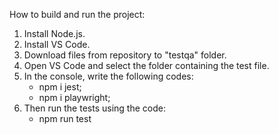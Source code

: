 How to build and run the project:
1. Install Node.js.
2. Install VS Code.
3. Download files from repository to "testqa" folder.
4. Open VS Code and select the folder containing the test file.
5. In the console, write the following codes:
   - npm i jest;
   - npm i playwright;
6. Then run the tests using the code:
   - npm run test  
